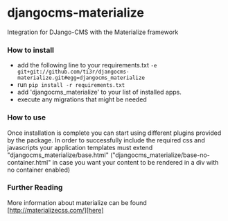 # djangocms-materialize
Integration for DJango-CMS with the Materialize framework

### How to install
* add the following line to your requirements.txt `-e git+git://github.com/ti3r/djangocms-materialize.git#egg=djangocms_materialize`
* run `pip install -r requirements.txt`
* add 'djangocms_materialize' to your list of installed apps.
* execute any migrations that might be needed

### How to use
Once installation is complete you can start using different plugins provided by the package. In order to successfully include the 
required css and javascripts your application templates must extend "djangocms_materialize/base.html" 
("djangocms_materialize/base-no-container.html" in case you want your content to be rendered in a div with no container enabled)


### Further Reading
More information about materialize can be found [http://materializecss.com/][here]

